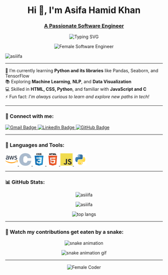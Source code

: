 <h1 align="center">Hi 👋, I'm Asifa Hamid Khan</h1>
<h3 align="center"><u>A Passionate Software Engineer</u></h3>

<p align="center">
  <img src="https://readme-typing-svg.herokuapp.com?font=Fira+Code&pause=1000&center=true&vCenter=true&width=500&lines=Software+Engineer;Python+Developer;ML+%26+AI+Enthusiast;Always+curious+to+learn+new+things!" alt="Typing SVG" />
</p>

<p align="center">
  <img src="https://media.giphy.com/media/LMcB8XospGZO8UQq87/giphy.gif" width="400" alt="Female Software Engineer"/>
</p>

<p align="left"> 
  <img src="https://komarev.com/ghpvc/?username=asiiifa&label=Profile%20views&color=0e75b6&style=flat" alt="asiiifa" /> 
</p>

---

🌱 I’m currently learning **Python and its libraries** like Pandas, Seaborn, and TensorFlow  
📚 Exploring **Machine Learning**, **NLP**, and **Data Visualization**  
💻 Skilled in **HTML, CSS, Python**, and familiar with **JavaScript and C**  
⚡ Fun fact: *I'm always curious to learn and explore new paths in tech!*  

---

### 🧩 Connect with me:
<p align="left">
  <a href="mailto:Asifayusafzai@gmail.com" target="_blank">
    <img src="https://img.shields.io/badge/Gmail-D14836?style=for-the-badge&logo=gmail&logoColor=white" alt="Gmail Badge"/>
  </a>
  <a href="https://www.linkedin.com/in/asifa-hamid-khan" target="_blank">
    <img src="https://img.shields.io/badge/LinkedIn-0A66C2?style=for-the-badge&logo=linkedin&logoColor=white" alt="LinkedIn Badge"/>
  </a>
  <a href="https://github.com/asiiifa" target="_blank">
    <img src="https://img.shields.io/badge/GitHub-100000?style=for-the-badge&logo=github&logoColor=white" alt="GitHub Badge"/>
  </a>
</p>

---

<h3 align="left">🚀 Languages and Tools:</h3>
<p align="left"> 
  <a href="https://aws.amazon.com" target="_blank" rel="noreferrer"> 
    <img src="https://raw.githubusercontent.com/devicons/devicon/master/icons/amazonwebservices/amazonwebservices-original-wordmark.svg" alt="aws" width="40" height="40"/> 
  </a> 
  <a href="https://www.cprogramming.com/" target="_blank" rel="noreferrer"> 
    <img src="https://raw.githubusercontent.com/devicons/devicon/master/icons/c/c-original.svg" alt="c" width="40" height="40"/> 
  </a> 
  <a href="https://www.w3schools.com/css/" target="_blank" rel="noreferrer"> 
    <img src="https://raw.githubusercontent.com/devicons/devicon/master/icons/css3/css3-original-wordmark.svg" alt="css3" width="40" height="40"/> 
  </a> 
  <a href="https://www.w3.org/html/" target="_blank" rel="noreferrer"> 
    <img src="https://raw.githubusercontent.com/devicons/devicon/master/icons/html5/html5-original-wordmark.svg" alt="html5" width="40" height="40"/> 
  </a> 
  <a href="https://developer.mozilla.org/en-US/docs/Web/JavaScript" target="_blank" rel="noreferrer"> 
    <img src="https://raw.githubusercontent.com/devicons/devicon/master/icons/javascript/javascript-original.svg" alt="javascript" width="40" height="40"/> 
  </a> 
  <a href="https://www.python.org" target="_blank" rel="noreferrer"> 
    <img src="https://raw.githubusercontent.com/devicons/devicon/master/icons/python/python-original.svg" alt="python" width="40" height="40"/> 
  </a> 
</p>

---

### 📊 GitHub Stats:
<p align="center">
  <img src="https://github-readme-stats.vercel.app/api?username=asiiifa&show_icons=true&theme=tokyonight" alt="asiiifa" />
</p>

<p align="center">
  <img src="https://github-readme-streak-stats.herokuapp.com/?user=asiiifa&theme=tokyonight" alt="asiiifa" />
</p>

<p align="center">
  <img src="https://github-readme-stats.vercel.app/api/top-langs/?username=asiiifa&layout=compact&theme=tokyonight" alt="top langs"/>
</p>

---

### 🐍 Watch my contributions get eaten by a snake:
<p align="center">
  <!-- SVG version -->
  <img src="https://github.com/asiiifa/asiiifa/blob/output/github-contribution-grid-snake.svg" alt="snake animation"/>
</p>

<p align="center">
  <!-- GIF version -->
  <img src="https://github.com/asiiifa/asiiifa/blob/output/github-contribution-grid-snake.gif" alt="snake animation gif"/>
</p>

---

<p align="center">
  <img src="https://media.giphy.com/media/ZVik7pBtu9dNS/giphy.gif" width="400" alt="Female Coder"/>
</p>
